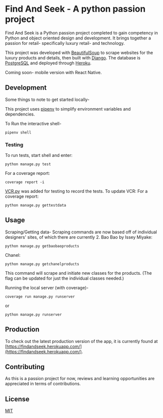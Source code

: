 # Find And Seek - A python passion project

Find And Seek is a Python passion project completed to gain competency in Python and object oriented design and development. It brings together a passion for retail- specifically luxury retail- and technology.

This project was developed with [BeautifulSoup](https://www.crummy.com/software/BeautifulSoup/) to scrape websites for the luxury products and details, then built with [Django](https://docs.djangoproject.com/en/3.1/). The database is [PostgreSQL](https://www.postgresql.org/docs/13/index.html) and deployed through [Heroku](https://devcenter.heroku.com/).

Coming soon- mobile version with React Native.

## Development
Some things to note to get started locally-

This project uses [pipenv](https://docs.pipenv.org/) to simplify environment variables and dependencies.

To Run the interactive shell-
```
pipenv shell
```

### Testing
To run tests, start shell and enter:
```
python manage.py test
```

For a coverage report:
```
coverage report -i
```

[VCR.py](https://vcrpy.readthedocs.io/en/latest/usage.html) was added for testing to record the tests.
To update VCR:
For a coverage report:
```
python manage.py gettestdata
```

## Usage
Scraping/Getting data-
Scraping commands are now based off of individual designers' sites, of which there are currently 2.
Bao Bao by Issey Miyake:
```
python manage.py getbaobaoproducts
```
Chanel:
```
python manage.py getchanelproducts
```

This command will scrape and initiate new classes for the products. (The flag can be updated for just the individual classes needed.)


Running the local server (with coverage)-
```
coverage run manage.py runserver
```
or 
```
python manage.py runserver
```

## Production
To check out the latest production version of the app, it is currently found at [https://findandseek.herokuapp.com/](https://findandseek.herokuapp.com/).


## Contributing
As this is a passion project for now, reviews and learning opportunities are appreciated in terms of contributions.

## License
[MIT](https://choosealicense.com/licenses/mit/)
